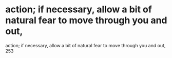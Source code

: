 # action; if necessary, allow a bit of natural fear to move through you and out,

action; if necessary, allow a bit of natural fear to move through you and out,
253